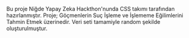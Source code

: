 Bu proje Niğde Yapay Zeka Hackthon'nunda CSS takımı tarafından hazırlanmıştır. Proje; Göçmenlerin Suç İşleme ve İşlememe Eğilimlerini Tahmin Etmek üzerinedir. Veri seti tamamiyle random şekilde oluşturulmuştur.
